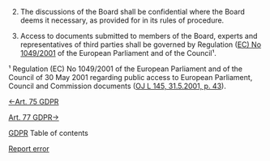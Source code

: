 


2. The discussions of the Board shall be confidential where the Board deems it necessary, as provided for in its rules of procedure.

4. Access to documents submitted to members of the Board, experts and representatives of third parties shall be governed by Regulation ([EC) No 1049/2001](http://eur-lex.europa.eu/legal-content/EN/TXT/HTML/?uri=URISERV:l14546) of the European Parliament and of the Council¹.



¹ Regulation (EC) No 1049/2001 of the European Parliament and of the Council of 30 May 2001 regarding public access to European Parliament, Council and Commission documents ([OJ L 145, 31.5.2001, p. 43](http://eur-lex.europa.eu/legal-content/EN/AUTO/?uri=OJ:L:2001:145:TOC)).





[←Art. 75 GDPR](https://gdpr-info.eu/art-75-gdpr/ "Art. 75 GDPR - Secretariat")


[Art. 77 GDPR→](https://gdpr-info.eu/art-77-gdpr/ "Art. 77 GDPR - Right to lodge a complaint with a supervisory authority")



[GDPR](https://gdpr-info.eu)
Table of contents


[Report error](https://gdpr-info.eu/gf/?TB_iframe=true&height=306 "Your message")

